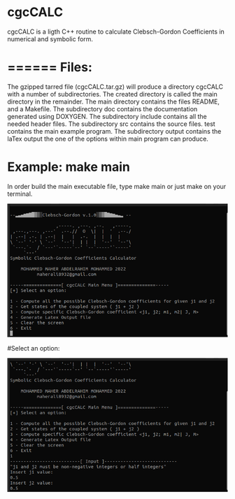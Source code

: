 # cgcCALC
cgcCALC is a ligth C++ routine to calculate Clebsch-Gordon Coefficients in numerical and symbolic form.

======
Files:
======
The gzipped tarred file (cgcCALC.tar.gz) will produce a directory cgcCALC with a number of subdirectories.
The created directory is called the main directory in the remainder.
The main directory contains the files README, and a Makefile.
The subdirectory doc contains the documentation generated using DOXYGEN.
The subdirectory include contains all the needed header files. The subdirectory src
contains the source files. test contains the main example program. The subdirectory output
contains the laTex output the one of the options within main program can produce.

# Example: make main
In order build the main executable file, type make main or just make on your terminal. 

![Alt text](https://github.com/Moh-Maher/cgcCALC/blob/main/doc/images/snap1.png?raw=true "Optional Title")

#Select an option:

![Alt text](https://github.com/Moh-Maher/cgcCALC/blob/main/doc/images/snap2.png?raw=true "Optional Title")
 
